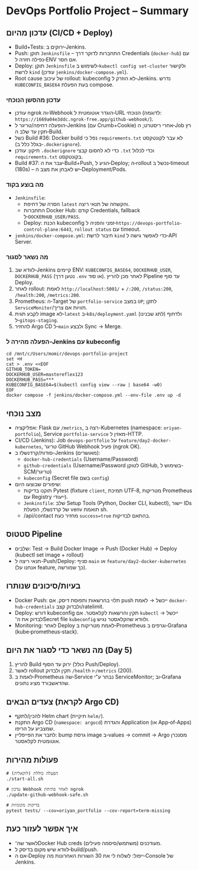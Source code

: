 # DevOps Portfolio Project – Summary

## עדכון מהיום (CI/CD + Deploy)
- Build+Tests: ירוקים ב‑Jenkins.
- Push: תוקן `Jenkinsfile` – התחברות לדוקר דרך Credentials (`docker-hub`) עם נפילה חזרה ל‑ENV אם חסר.
- Deploy: תוקן `Jenkinsfile` לשימוש ב‑`kubectl config set-cluster` ולקישור לרשת `kind` (עודכן `jenkins/docker-compose.yml`).
- Root cause של עיכוב rollout: kubeconfig לא הוזרק ל‑Jenkins. נדרש `KUBECONFIG_BASE64` בעת הפעלת compose.

### עדכון מהסשן הנוכחי
- עודכן ngrok וה‑Webhook הוגדר אוטומטית ל‑URL הנוכחי (לדוגמה: `https://1669a04e3ddc.ngrok-free.app/github-webhook/`).
- הופעלה דחיפה/טריגר ל‑Jenkins (עם Crumb+Cookie) אחרי ריסטרט; ה‑Job רץ תקין עד שלב ה‑Build.
- כשל Build #36: Docker build נפל כי `requirements.txt` לא עבר לקונטקסט (בגלל כלל ב‑`.dockerignore`).
- תיקון: עודכן `.dockerignore` כדי לא לחסום קבצי `.txt` וכדי לכלול `requirements.txt` בקונטקסט.
- Build #37: עבר את ה‑Build+Push, הגיע ל‑Deploy; ה‑rollout נכשל ב‑timeout (180s) – יש לאבחן את מצב ה‑Deployment/Pods.

### מה בוצע בקוד
- `Jenkinsfile`:
  - הסרה של דחיפת `latest` והקשחה של תנאי ריצה.
  - התחברות Docker Hub: קודם Credentials, fallback ל‑`DOCKERHUB_USER/PASS`.
  - Deploy: הכנת kubeconfig זמני והפניה ל‑`https://devops-portfolio-control-plane:6443`, `rollout status` עם timeout.
- `jenkins/docker-compose.yml`: חיבור לרשת `kind` כדי לאפשר גישה ל‑API Server.

### מה נשאר לסגור
1) לוודא שב‑Jenkins קיימים ENV: `KUBECONFIG_BASE64`, `DOCKERHUB_USER`, `DOCKERHUB_PASS` (נטען דרך `.env` או סוד). לאחר מכן להריץ Pipeline עד סוף Deploy.
2) לאחר rollout: לאמת `http://localhost:5001/` + `/:200`, `/status:200`, `/health:200`, `/metrics:200`.
3) Prometheus: ה‑Target של `portfolio-service` במצב `UP`; לתקן `ServiceMonitor`/תוויות אם צריך.
4) לקבע תגית image לא‑`latest` ב‑`k8s/deployment.yaml` (לתג שבנינו) ולדחוף ל‑`gitops-staging`.
5) להחזיר Argo CD ל‑`main` ולבצע Sync → Merge.

### הפעלה מהירה ל‑Jenkins עם kubeconfig
```
cd /mnt/c/Users/momir/devops-portfolio-project
set +H
cat > .env <<EOF
GITHUB_TOKEN=
DOCKERHUB_USER=mastereflex123
DOCKERHUB_PASS=***
KUBECONFIG_BASE64=$(kubectl config view --raw | base64 -w0)
EOF
docker compose -f jenkins/docker-compose.yml --env-file .env up -d
```

## מצב נוכחי
- אפליקציה: Flask עם `/metrics`, רצה ב-Kubernetes (namespace: `oriyan-portfolio`), Service `portfolio-service` מאזין ל-HTTP.
- CI/CD (Jenkins): Job `devops-portfolio` על `feature/day2-docker-kubernetes`, טריגר GitHub Webhook פעיל (ngrok OK).
- סודות/קרדנשלז ב-Jenkins (מאושרים):
  - `docker-hub-credentials` (Username/Password)
  - `github-credentials` (Username/Password לטוקן GitHub, בשימוש ל-SCM/טריגר)
  - `kubeconfig` (Secret file בשם `config`)
- שיפורים שבוצעו היום:
  - תוקנו בדיקות Pytest (fixture `client`, תמיכת UTF‑8, מטריקות Prometheus עם Registry ייעודי).
  - `Jenkinsfile`: שלב Setup Tools (Python, Docker CLI, kubectl), יישור IDs של קרדנשלז, הפעלת venv תואמת sh.
  - /api/contact מחזיר כעת `success=true` בהתאם לבדיקות.

## סטטוס Pipeline
- שלבים: Test → Build Docker Image → Push (Docker Hub) → Deploy (kubectl set image + rollout)
- תנאי ריצה ל-Push/Deploy: סניף `main` או `feature/day2-docker-kubernetes` (אנחנו על feature, כך שמורשה).

## בעיות/סיכונים שנותרו
- Docker Push: תלוי בהרשאות ותפוסת דיסק. אם push ייכשל → לאמת `docker-hub-credentials` ולבדוק קצב/ratelimit.
- Deploy: דורש kubeconfig תקין והרשאות לקלאסטר. אם `kubectl` ייכשל → לבדוק את ה־Secret file `kubeconfig` ולוודא שהקלאסטר נגיש.
- Monitoring: לאחר Deploy לאמת מטריקות ב‑Prometheus וגרפים ב‑Grafana (kube‑prometheus‑stack).

## מה נשאר כדי לסגור את היום (Day 5)
1) להריץ Build ירוק עד הסוף (כולל Push/Deploy).
2) לאשר rollout תקין ולבדוק `/health` ו‑`/metrics` (200).
3) לאמת ב‑Prometheus שה‑Service נבחר ע"י ServiceMonitor; וב‑Grafana שהדאשבורד מציג נתונים.

## צעדים הבאים (לקראת Argo CD)
- להכין/לתקף Helm chart (תיקיית `helm/`).
- התקנת Argo CD (`namespace: argocd`) והגדרת Application (או App‑of‑Apps) שמצביע על הריפו.
- לחבר את הפייפליין: bump גרסת image ב‑values → commit → Argo מסנכרן אוטומטית לקלאסטר.

## פעולות מהירות
```
# הפעלה כוללת (לוקאלית)
./start-all.sh

# עדכון Webhook לאחר פתיחת ngrok
./update-github-webhook-safe.sh

# בדיקות מקומיות
pytest tests/ --cov=oriyan_portfolio --cov-report=term-missing
```

## איך אפשר לעזור כעת
- לאשר שה־Docker Hub creds מעודכנים (משתמש/סיסמה פעילים).
- לוודא שיש מקום בדיסק ל‑build/push.
- אם ה‑Deploy ייפול: לשלוח לי את 30 השורות האחרונות מה‑Console של Jenkins.
